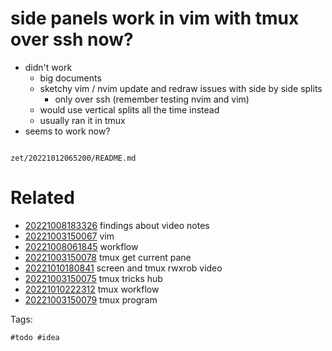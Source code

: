 # side panels work in vim with tmux over ssh now?

- didn't work
  - big documents
  - sketchy vim / nvim update and redraw issues with side by side splits
    - only over ssh (remember testing nvim and vim)
  - would use vertical splits all the time instead
  - usually ran it in tmux
- seems to work now?

```
```

` zet/20221012065200/README.md `

# Related

- [20221008183326](/zet/20221008183326/README.md) findings about video notes
- [20221003150067](/zet/20221003150067/README.md) vim
- [20221008061845](/zet/20221008061845/README.md) workflow
- [20221003150078](/zet/20221003150078/README.md) tmux get current pane
- [20221010180841](/zet/20221010180841/README.md) screen and tmux rwxrob video
- [20221003150075](/zet/20221003150075/README.md) tmux tricks hub
- [20221010222312](/zet/20221010222312/README.md) tmux workflow
- [20221003150079](/zet/20221003150079/README.md) tmux program

Tags:

    #todo #idea
